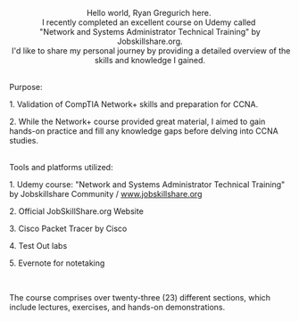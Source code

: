 <p style="text-align: center;">Hello world, Ryan Gregurich here.&nbsp;<br>I recently completed an excellent course on Udemy called&nbsp;<br>&quot;Network and Systems Administrator Technical Training&quot; by Jobskillshare.org.<br>&nbsp;I&apos;d like to share my personal journey by providing a detailed overview of the skills and knowledge I gained.<br><br></p>
<p>Purpose:&nbsp;</p>
<p>1. Validation of CompTIA Network+ skills and preparation for CCNA.</p>
<p>2. While the Network+ course provided great material, I aimed to gain hands-on practice and fill any knowledge gaps before delving into CCNA studies.<br><br></p>
<p>Tools and platforms utilized:</p>
<p>1. Udemy course: &quot;Network and Systems Administrator Technical Training&quot; by Jobskillshare Community / <a data-fr-linked="true" href="//www.jobskillshare.org">www.jobskillshare.org</a></p>
<p>2. Official JobSkillShare.org Website</p>
<p>3. Cisco Packet Tracer by Cisco</p>
<p>4. Test Out labs</p>
<p>5. Evernote for notetaking</p>
<p><br></p>
<p>The course comprises over twenty-three (23) different sections, which include lectures, exercises, and hands-on demonstrations.</p>
